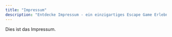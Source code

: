 ```yaml
---
title: "Impressum"
description: "Entdecke Impressum - ein einzigartiges Escape Game Erlebnis in Hamburg St. Pauli. Buche jetzt dein Abenteuer im Skurrilum!"
---
```


Dies ist das Impressum.
